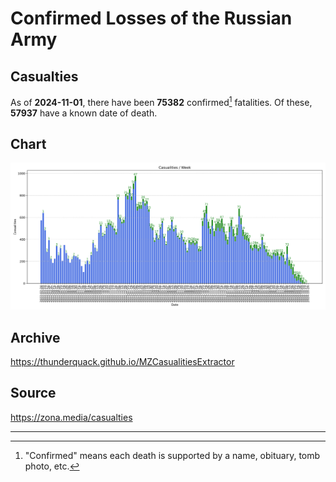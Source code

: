 
# Confirmed Losses of the Russian Army

## Casualties

As of **2024-11-01**, there have been **75382** confirmed[^1] fatalities.
Of these, **57937** have a known date of death.

## Chart

![7-Day Intervals Bar Chart](./docs/7days.svg)

## Archive

https://thunderquack.github.io/MZCasualitiesExtractor

## Source

https://zona.media/casualties

---

[^1]: "Confirmed" means each death is supported by a name, obituary, tomb photo, etc.
